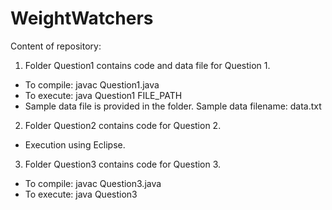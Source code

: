 # WeightWatchers
Content of repository:
1) Folder Question1 contains code and data file for Question 1.

  * To compile: javac Question1.java
  * To execute: java Question1 FILE_PATH
  * Sample data file is provided in the folder. Sample data filename: data.txt

2) Folder Question2 contains code for Question 2.

  * Execution using Eclipse.

3) Folder Question3 contains code for Question 3.

  * To compile: javac Question3.java
  * To execute: java Question3
